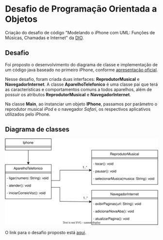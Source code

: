 # Desafio de Programação Orientada a Objetos
Criação do desafio de código "Modelando o iPhone com UML: Funções de Músicas, Chamadas e Internet" da [DIO](https://www.dio.me/).

## Desafio
Foi proposto o desenvolvimento do diagrama de classe e implementação de um código java baseado no primeiro iPhone, conforme [apresentação oficial](https://www.youtube.com/watch?v=9ou608QQRq8).

Nesse desafio, foram criada duas interfaces: **ReprodutorMusical** e **NavegadorInternet**.
A classe **AparelhoTelefonico** é uma classe pai que terá as características e comportamentos comuns a todos aparelhos, além de possuir os atributos **ReprodutorMusical** e **NavegadorInternet**.

Na classe **Main**, ao instanciar um objeto **IPhone**, passamos por parâmetro o reprodutor musical *iPod* e o navegador *Safari*, os respectivos aplicativos utilizados pelo iPhone.

## Diagrama de classes
![imagem](images/UML_POO.svg)

O link para o desafio proposto está [aqui](https://github.com/digitalinnovationone/trilha-java-basico/tree/main/desafios/sintaxe).
